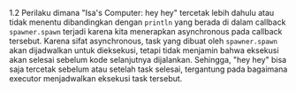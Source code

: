 1.2 Perilaku dimana "Isa's Computer: hey hey" tercetak lebih dahulu atau tidak menentu dibandingkan dengan `println` yang berada di dalam callback `spawner.spawn` terjadi karena kita menerapkan asynchronous pada callback tersebut. Karena sifat asynchronous, task yang dibuat oleh `spawner.spawn` akan dijadwalkan untuk dieksekusi, tetapi tidak menjamin bahwa eksekusi akan selesai sebelum kode selanjutnya dijalankan. Sehingga, "hey hey" bisa saja tercetak sebelum atau setelah task selesai, tergantung pada bagaimana executor menjadwalkan eksekusi task tersebut.